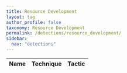 ```yaml
---
title: Resource Development
layout: tag
author_profile: false
taxonomy: Resource Development
permalink: /detections/resource_development/
sidebar:
  nav: "detections"
---
```


| Name    |   Technique |     Tactic   |
| ----------- | ----------- |--------------|